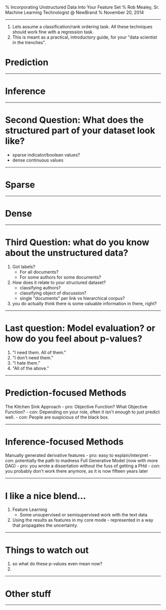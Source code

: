 % Incorporating Unstructured Data Into Your Feature Set
% Rob Mealey, Sr. Machine Learning Technologist @ NewBrand 
% November 20, 2014

---

1. Lets assume a classification/rank ordering task. All these techniques should work fine with a regression task.
1. This is meant as a practical, introductory guide, for your "data scientist in the trenches". 

# Prediction

---

# Inference

---

# Second Question: What does the structured part of your dataset look like?
- sparse indicator/boolean values?
- dense continuous values

---

# Sparse

---

# Dense

---

# Third Question: what do you know about the unstructured data?
1. Got labels?
    - For all documents?
    - For some authors for some documents?
1. How does it relate to your structured dataset?
    - classifying authors?
    - classifying object of discussion?
    - single "documents" per link vs hierarchical corpus?
1. you do actually think there is some valuable information in there, right?

---

# Last question: Model evaluation? or how do you feel about p-values?
1. "I need them. All of them."
2. "I don't need them."
3. "I hate them."
4. "All of the above."

---

# Prediction-focused Methods
The Kitchen Sink Approach
    - pro: Objective Function? What Objective Function?
    - con: Depending on your role, often it isn't enough to just predict well.
    - con: People are suspicious of the black box.

---

# Inference-focused Methods
Manually generated derivative features 
    - pro: easy to explain/interpret
    - con: potentially the path to madness
Full Generative Model (now with more DAG)
    - pro: you wrote a dissertation without the fuss of getting a PHd
    - con: you probably don't work there anymore, as it is now fifteen years later

---

# I like a nice blend...
1. Feature Learning
    - Some unsupervised or semisupervised work with the text data
2. Using the results as features in my core mode - represented in a way that propagates the uncertainty. 

---

# Things to watch out 
1. so what do these p-values even mean now?
2. 

---

# Other stuff

---
